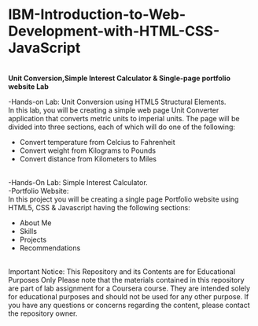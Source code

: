 # IBM-Introduction-to-Web-Development-with-HTML-CSS-JavaScript
<br> <b>Unit Conversion,Simple Interest Calculator & Single-page portfolio website Lab</b>

-Hands-on Lab: Unit Conversion using HTML5 Structural Elements.
<br>
In this lab, you will be creating a simple web page Unit Converter application that converts metric units to imperial units. The page will be divided into three sections, each of which will do one of the following:
<ul>
<li>Convert temperature from Celcius to Fahrenheit</li>
<li>Convert weight from Kilograms to Pounds</li>
<li>Convert distance from Kilometers to Miles</li>
</ul>
<br>
-Hands-On Lab: Simple Interest Calculator.
<br>
-Portfolio Website:
<br>
In this project you will be creating a single page Portfolio website using HTML5, CSS & Javascript having the following sections:
<ul>
<li>About Me</li>
<li>Skills</li>
<li>Projects</li>
<li>Recommendations</li>
  </ul>
<br>
Important Notice: This Repository and its Contents are for Educational Purposes Only Please note that the materials contained in this repository are part of lab assignment for a Coursera course. They are intended solely for educational purposes and should not be used for any other purpose. If you have any questions or concerns regarding the content, please contact the repository owner.

